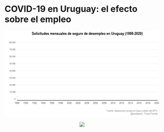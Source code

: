 # COVID-19 en Uruguay: el efecto sobre el empleo

<p align="center">
  <img src="https://github.com/paulapereda/seguro_desempleo/blob/master/output/evolucion_sd.gif">
</p>

<p align="center">
  <img src="https://github.com/paulapereda/seguro_desempleo/blob/master/output/evolucionratio_sd_cot.gif">
</p>